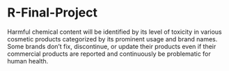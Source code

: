# R-Final-Project
Harmful chemical content will be identified by its level of toxicity in various cosmetic products categorized by its prominent usage and brand names. Some brands don’t fix, discontinue, or update their products even if their commercial products are reported and continuously be problematic for human health. 
